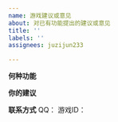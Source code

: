 ```yaml
---
name: 游戏建议或意见
about: 对已有功能提出的建议或意见
title: ''
labels: ''
assignees: juzijun233

---
```


**何种功能**

**你的建议**

**联系方式**
QQ：
游戏ID：
